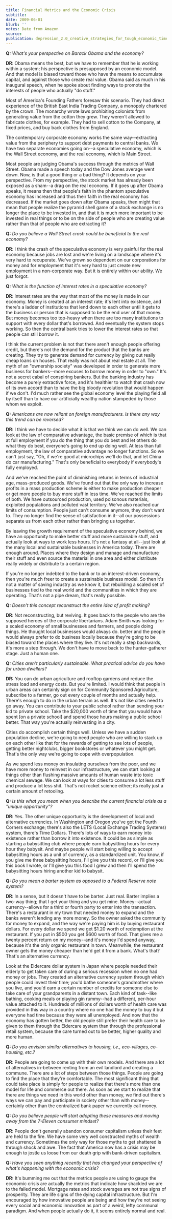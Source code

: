 ```yaml
---
title: Financial Metrics and the Economic Crisis
subtitle:
date: 2009-06-01
blurb: ''
notes: Date from Amazon
source:
publication: depression_2.0_creative_strategies_for_tough_economic_times
---
```


**Q:** _What's your perspective on Barack Obama and the economy?_

**DR**: Obama means the best, but we have to remember that he is working within a system; his perspective is presupposed by an economic model. And that model is biased toward those who have the means to accumulate capital, and against those who create real value. Obama said as much in his inaugural speech, when he spoke about finding ways to promote the interests of people who actually "do stuff."

Most of America's Founding Fathers foresaw this scenario. They had direct experience of the British East India Trading Company, a monopoly chartered by the crown. The monarchy wrote laws prohibiting colonists from generating value from the cotton they grew. They weren't allowed to fabricate clothes, for example. They had to sell cotton to the Company, at fixed prices, and buy back clothes from England.

The contemporary corporate economy works the same way--extracting value from the periphery to support debt payments to central banks. We have two separate economies going on--a speculative economy, which is the Wall Street economy, and the real economy, which is Main Street.

Most people are judging Obama's success through the metrics of Wall Street. Obama made a speech today and the Dow Jones average went down. Now, is that a good thing or a bad thing? It depends on your perspective. From my perspective, the stock market has already been exposed as a sham--a drag on the real economy. If it goes up after Obama speaks, it means then that people's faith in the phantom speculative economy has increased and thus their faith in the real economy has decreased. If the market goes down after Obama speaks, then might that mean that people realize the pyramid shell game of a stock exchange is no longer the place to be invested in, and that it is much more important to be invested in real things or to be on the side of people who are creating value rather than that of people who are extracting it?

**Q:** _Do you believe a Wall Street crash could be beneficial to the real economy?_

**DR**: I think the crash of the speculative economy is very painful for the real economy because jobs are lost and we're living on a landscape where it's very hard to recuperate. We've grown so dependent on our corporations for money and for employment that it's very hard to just create new employment in a non-corporate way. But it is entirely within our ability. We just forgot.

**Q:** _What is the function of interest rates in a speculative economy?_

**DR**: Interest rates are the way that most of the money is made in our economy. Money is created at an interest rate; it's lent into existence, and there's a ladder of institutions that lend down to each other until it gets to the business or person that is supposed to be the end user of that money. But money becomes too top-heavy when there are too many institutions to support with every dollar that's borrowed. And eventually the system stops working. So then the central bank tries to lower the interest rates so that people can still borrow it.

I think the current problem is not that there aren't enough people offering credit, but there's not the demand for the product that the banks are creating. They try to generate demand for currency by giving out really cheap loans on houses. That really was not about real estate at all. The myth of an "ownership society" was developed in order to generate more business for bankers--more excuses to borrow money in order to "own." It's not a secret cabal of conspiring bankers. But the banking industry has become a purely extractive force, and it's healthier to watch that crash now of its own accord than to have the big bloody revolution that would happen if we don't. I'd much rather see the global economy level the playing field all by itself than to have our artificially wealthy nation stampeded by those whom we exploit.

**Q:** _Americans are now reliant on foreign manufacturers. ls there any way this trend can be reversed?_

**DR**: I think we have to decide what it is that we think we can do well. We can look at the law of comparative advantage, the basic premise of which is that at full employment if you do the thing that you do best and let others do what they do best, everyone's going to end up doing well. At less than full employment, the law of comparative advantage no longer functions. So we can't just say, "Oh, if we're good at microchips we'll do that, and let China do car manufacturing." That's only beneficial to everybody if everybody's fully employed.

And we've reached the point of diminishing returns in terms of industrial age, mass-produced goods. We've found out that the only way to increase profits in a mass production scheme is either to make production cheaper or get more people to buy more stuff in less time. We've reached the limits of both. We have outsourced production, used poisonous materials, exploited populations and polluted vast territory. We've also reached our limits of consumption. People just can't consume anymore, they don't want to. They no longer find the sense of satisfaction in it--all our possessions separate us from each other rather than bringing us together.

By leaving the growth requirement of the speculative economy behind, we have an opportunity to make better stuff and more sustainable stuff, and actually look at ways to work less hours. It's not a fantasy at all--just look at the many local and sustainable businesses in America today. There are enough around. Places where they design and manage and manufacture their stuff and even source the material in one area and either distribute really widely or distribute to a certain region.

If you're no longer indebted to the bank or to an interest-driven economy, then you're much freer to create a sustainable business model. So then it's not a matter of saving industry as we know it, but rebuilding a scaled set of businesses tied to the real world and the communities in which they are operating. That's not a pipe dream, that's really possible.

**Q:** _Doesn't this concept reconstruct the entire idea of profit making?_

**DR**: Not reconstructing, but reviving. It goes back to the people who are the supposed heroes of the corporate libertarians. Adam Smith was looking for a scaled economy of small businesses and farmers, and people doing things. He thought local businesses would always do. better and the people would always prefer to do business locally because they're going to be biased toward the places where they live. It's not really a step backwards, it's more a step _through_. We don't have to move back to the hunter-gatherer stage. Just a human one.

**Q:** _Cities aren't particularly sustainable. What practical advice do you have for urban dwellers?_

**DR:** You can do urban agriculture and rooftop gardens and reduce the stress load and energy costs. But you're limited. I would think that people in urban areas can certainly sign on for Community Sponsored Agriculture, subscribe to a farmer, go out every couple of months and actually help. There's enough to do in the urban terrain as well. It's not like cities need to go away. You can contribute to your public school rather than sending your kid to private school. Take the $20,000 worth of time that you would have spent \[on a private school\] and spend those hours making a public school better. That way you're actually reinvesting in a city.

Cities do accomplish certain things well. Unless we have a sudden population decline, we're going to need people who are willing to stack up on each other like that for the rewards of getting to see lots of people, getting better nightclubs, bigger bookstores or whatever you might get. That's the only way we're going to cope with overpopulation.

As we spend less money on insulating ourselves from the poor, and we have more money to reinvest in our infrastructure, we can start looking at things other than flushing massive amounts of human waste into toxic chemical sewage. We can look at ways for cities to consume a lot less stuff and produce a lot less shit. That's not rocket science either; its really just a certain amount of retooling.

**Q:** _Is this what you mean when you describe the current financial crisis as a "unique opportunity"?_

**DR**: Yes. The other unique opportunity is the development of local and alternative currencies. In Washington and Oregon you've got the Fourth Corners exchange; there's also the LETS (Local Exchange Trading Systems) system, there's Time Dollars. There's lots of ways to earn money into existence rather than borrow it into existence. It could be as simple as starting a babysitting club where people earn babysitting hours for every hour they babysit. And maybe people will start being willing to accept babysitting hours as a unit of currency, as a standardized unit. You know, if you give me three babysitting hours, I'll give you this record, or I'll give you this book I wrote, or I'll give you this food I grew and then I'll spend the babysitting hours hiring another kid to babysit.

**Q:** _Do you mean a barter system as opposed to a Federal Reserve note system?_

**DR**: In a sense, but it doesn't have to be barter. Just real. Barter implies a two-way thing; that I get your thing and you get mine. Money--actual currency--allows for a third or fourth party to enter into the transaction. There's a restaurant in my town that needed money to expand and the banks weren't lending any more money. So the owner asked the community for money to expand, and the way we're paying him is by buying restaurant dollars. For every dollar we spend we get $1.20 worth of redemption at the restaurant. If you put in $500 you get $600 worth of food. That gives me a twenty percent return on my money--and it's money I'd spend anyway, because it's the only organic restaurant in town. Meanwhile, the restaurant owner gets the money cheaper than he'd get it from a bank. What's that? That's an alternative currency.

Look at the Eldercare dollar system in Japan where people needed their elderly to get taken care of during a serious recession when no one had money or jobs. They created an alternative currency system through which people could invest their time; you'd bathe someone's grandmother where you live, and you'd earn a certain number of credits for someone else to take care of your grandparents in a distant town. Each kind of task--like bathing, cooking meals or playing gin rummy--had a different, per-hour value attached to it. Hundreds of millions of dollars worth of health care was provided in this way in a country where no one had the money to buy it but everyone had time because they were all unemployed. And now that the economy has gotten better, the old people still prefer their health care to be given to them through the Eldercare system than through the professional retail system, because the care turned out to be better, higher quality and more human.

**Q:** _Do you envision similar alternatives to housing, i.e., eco-villages, co-housing, etc.?_

**DR**: People are going to come up with their own models. And there are a lot of alternatives in-between renting from an evil landlord and creating a commune. There are a lot of steps between those things. People are going to find the place that they're comfortable. The most significant thing that could take place is simply for people to realize that there's more than one model for life and commerce out there. As soon as we start to realize that there are things we need in this world other than money, we find out there's ways we can pay and participate in society other than with money--certainly other than the centralized bank paper we currently call money.

**Q:** _Do you believe people will start adopting these measures and moving away from the 7-Eleven consumer mindset?_

**DR**: People don't generally abandon consumer capitalism unless their feet are held to the fire. We have some very well constructed myths of wealth and currency. Sometimes the only way for those myths to get shattered is through shock and awe. The fact that America now has a crisis may be enough to jostle us loose from our death grip with bank-driven capitalism.

**Q:** _Have you seen anything recently that has changed your perspective of what's happening with the economic crisis?_

**DR:** It's bumming me out that the metrics people are using to gauge the economic crisis are actually the metrics that indicate how shackled we are to the failed model. Mortgage rates and stock averages are not true signs of prosperity. They are life signs of the dying capital infrastructure. But I'm encouraged by how innovative people are being and how they're not seeing every social and economic innovation as part of a weird, lefty communal paradigm. And when people actually do it, it seems entirely normal and real.
